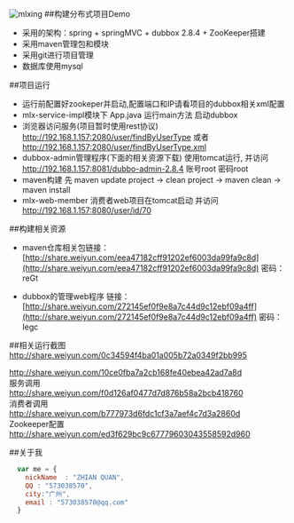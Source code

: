 ![mlxing](http://www.mlxing.com/images/index/img/logo.png)
##构建分布式项目Demo
* 采用的架构：spring + springMVC + dubbox 2.8.4 + ZooKeeper搭建
* 采用maven管理包和模块
* 采用git进行项目管理
* 数据库使用mysql

##项目运行
* 运行前配置好zookeper并启动,配置端口和IP请看项目的dubbox相关xml配置
* mlx-service-impl模块下 App.java 运行main方法 启动dubbox
* 浏览器访问服务(项目暂时使用rest协议) http://192.168.1.157:2080/user/findByUserType 或者 http://192.168.1.157:2080/user/findByUserType.xml
* dubbox-admin管理程序(下面的相关资源下载) 使用tomcat运行, 并访问 http://192.168.1.157:8081/dubbo-admin-2.8.4  账号root 密码root
* maven构建 先 maven update project → clean project → maven clean → maven install
* mlx-web-member 消费者web项目在tomcat启动 并访问 http://192.168.1.157:8080/user/id/70


##构建相关资源
* maven仓库相关包链接： [http://share.weiyun.com/eea47182cff91202ef6003da99fa9c8d](http://share.weiyun.com/eea47182cff91202ef6003da99fa9c8d) 密码：reGt

* dubbox的管理web程序 链接：[http://share.weiyun.com/272145ef0f9e8a7c44d9c12ebf09a4ff](http://share.weiyun.com/272145ef0f9e8a7c44d9c12ebf09a4ff) 密码：Iegc

##相关运行截图
http://share.weiyun.com/0c34594f4ba01a005b72a0349f2bb995

http://share.weiyun.com/10ce0fba7a2cb168fe40ebea42ad7a8d
<br/>
服务调用<br/>
http://share.weiyun.com/f0d126af0477d7d876b58a2bcb418760
<br/>
消费者调用<br/>
http://share.weiyun.com/b777973d6fdc1cf3a7aef4c7d3a2860d
<br/>
Zookeeper配置<br/>
http://share.weiyun.com/ed3f629bc9c67779603043558592d960

##关于我
```javascript
  var me = {
    nickName  : "ZHIAN QUAN",
    QQ : "573038570",
    city:"广州",
    email : "573038570@qq.com"
  }
```
